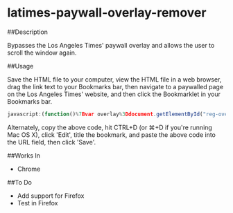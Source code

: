 # latimes-paywall-overlay-remover

##Description

Bypasses the Los Angeles Times' paywall overlay and allows the user to scroll the window again.

##Usage

Save the HTML file to your computer, view the HTML file in a web browser, drag the link text to your Bookmarks bar,
then navigate to a paywalled page on the Los Angeles Times' website, and then click the Bookmarklet in your Bookmarks bar.

```javascript
javascript:(function()%7Bvar overlay%3Ddocument.getElementById("reg-overlay")%3Bvar bodyElement%3Ddocument.getElementsByTagName("BODY")%5B0%5D%3Bvar htmlElement%3Ddocument.getElementsByTagName("HTML")%5B0%5D%3Boverlay.parentNode.removeChild(overlay)%3BbodyElement.style.overflow%3D"auto"%3BhtmlElement.style.overflow%3D"auto"%3B%7D)()%3B;
```

Alternately, copy the above code, hit CTRL+D (or &#8984;+D if you're running Mac OS X), click 'Edit', title the bookmark, and paste the above code into the URL field, then click 'Save'.

##Works In

- Chrome

##To Do

- Add support for Firefox
- Test in Firefox
